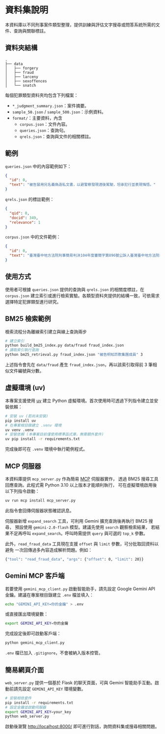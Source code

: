 # 資料集說明

本資料庫以不同刑事案件類型整理，提供訓練與評估文字搜尋或問答系統所需的文件、查詢與關聯標註。

## 資料夾結構

```
.
├── data
│   ├── forgery
│   ├── fraud
│   ├── larceny
│   ├── sexoffences
│   └── snatch
```

每個犯罪類型資料夾均包含下列檔案：

- `*_judgment_summary.json`：案件摘要。
- `sample_50.json` / `sample_500.json`：示例資料。
- `format/`：主要資料，內含
  - `corpus.json`：文件內容。
  - `queries.json`：查詢句。
  - `qrels.json`：查詢與文件的相關標註。

## 範例

`queries.json` 中的內容範例如下：

```json
{
  "id": 0,
  "text": "被告冒用兄名義偽造私文書，以避警察發現酒後駕駛，坦承犯行並表現悔悟。"
}
```

`qrels.json` 的標註範例：

```json
{
  "qid": 0,
  "docid": 349,
  "relevance": 1
}
```

`corpus.json` 中的文件範例：

```json
{
  "id": 0,
  "text": "臺灣臺中地方法院刑事簡易判決104年度審簡字第896號公訴人臺灣臺中地方法院檢察署檢察官被告游麗華上列被告因偽造文書案件，經檢察官提起"
}
```

## 使用方式

使用者可根據 `queries.json` 提供的查詢與 `qrels.json` 的相關度標註，在 `corpus.json` 建立索引或進行檢索實驗。各類型資料夾提供的結構一致，可依需求選擇特定犯罪類型進行研究。


## BM25 檢索範例

檢索流程分為離線索引建立與線上查詢兩步

```bash
# 建立索引
python build_bm25_index.py data/fraud fraud_index.json
# 讀取索引執行查詢
python bm25_retrieval.py fraud_index.json "被告明知詐欺集團成員" 3
```

上述指令會先在 `data/fraud` 產生 `fraud_index.json`，再以該索引取得前 3 筆相似文件編號與分數。


## 虛擬環境 (uv)

本專案支援使用 [uv](https://github.com/astral-sh/uv) 建立 Python 虛擬環境。首次使用時可透過下列指令建立並安裝依賴：

```bash
# 安裝 uv (若尚未安裝)
pip install uv
# 在專案根目錄建立 .venv 環境
uv venv .venv
# 安裝依賴 (本專案目前僅使用標準函式庫，無需額外套件)
uv pip install -r requirements.txt
```

完成後即可在 `.venv` 環境中執行範例程式。

## MCP 伺服器

本資料庫提供 `mcp_server.py` 作為簡易 [MCP](https://github.com/UDICatNCHU/mcp) 伺服器實作，
透過 BM25 搜尋工具回應查詢。此程式需 Python 3.10 以上版本才能順利執行，
可在虛擬環境啟用後以下列指令啟動：

 ```bash
 uv run mcp install mcp_server.py
 ```

此指令會回傳伺服器狀態確認訊息。

伺服器新增 `expand_search` 工具，可利用 Gemini 擴充查詢後再執行 BM25 搜尋，
預設使用 `gemini-2.0-flash` 模型。建議先使用 `search` 觀察檢索結果，
若結果不足再呼叫 `expand_search`。呼叫時需提供 `query` 與可選的 `top_k` 參數。

此外，`read_fraud_data` 工具現在支援 `offset` 與 `limit` 參數，可分批取回資料以避免
一次回傳過多內容造成解析問題。例如：

```bash
{"tool": "read_fraud_data", "args": {"offset": 0, "limit": 20}}
```

## Gemini MCP 客戶端

若要使用 `gemini_mcp_client.py` 啟動智能助手，請先設定 Google Gemini API 金鑰。建議在專案根目錄建立 `.env` 檔並填入：

```bash
echo "GEMINI_API_KEY=你的金鑰" > .env
```

或直接匯出環境變數：

```bash
export GEMINI_API_KEY=你的金鑰
```

完成設定後即可啟動客戶端：

```bash
python gemini_mcp_client.py
```

`.env` 檔已加入 `.gitignore`，不會被納入版本控管。

## 簡易網頁介面


`web_server.py` 提供一個基於 Flask 的聊天頁面，可與 Gemini 智能助手互動。啟動前請先設定 `GEMINI_API_KEY` 環境變數。

```bash
# 安裝相依套件
pip install -r requirements.txt
# 設定金鑰並啟動伺服器
export GEMINI_API_KEY=your_key
python web_server.py
```

啟動後瀏覽 <http://localhost:8000/> 即可進行對話，詢問資料集或搜尋相關問題。

